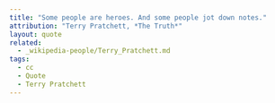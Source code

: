 ```yaml
---
title: "Some people are heroes. And some people jot down notes."
attribution: "Terry Pratchett, *The Truth*"
layout: quote
related:
  - _wikipedia-people/Terry_Pratchett.md
tags:
  - cc
  - Quote
  - Terry Pratchett
---
```

